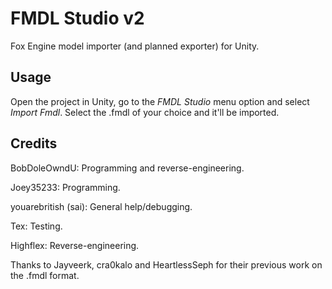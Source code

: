 # FMDL Studio v2
Fox Engine model importer (and planned exporter) for Unity.

## Usage
Open the project in Unity, go to the *FMDL Studio* menu option and select *Import Fmdl*. Select the .fmdl of your choice and it'll be imported.

## Credits
BobDoleOwndU: Programming and reverse-engineering.

Joey35233: Programming.

youarebritish (sai): General help/debugging.

Tex: Testing.

Highflex: Reverse-engineering.

Thanks to Jayveerk, cra0kalo and HeartlessSeph for their previous work on the .fmdl format.
